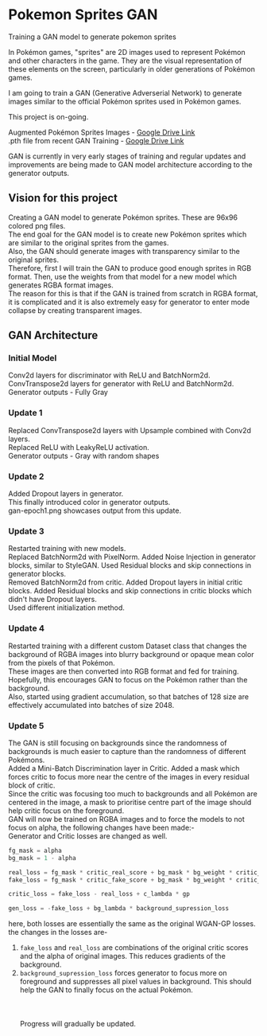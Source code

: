 # Pokemon Sprites GAN
Training a GAN model to generate pokemon sprites

In Pokémon games, "sprites" are 2D images used to represent Pokémon and other characters in the game. They are the visual representation of these elements on the screen, particularly in older generations of Pokémon games.

I am going to train a GAN (Generative Adverserial Network) to generate images similar to the official Pokémon sprites used in Pokémon games.

This project is on-going.

Augmented Pokémon Sprites Images - [Google Drive Link](https://drive.google.com/file/d/1zlUBxeFKxT7EYi0UkAJIlE-VfGgBgaFM/) <br>
.pth file from recent GAN Training - [Google Drive Link](https://drive.google.com/file/d/1vS29NHQScIsEfqyh0nSqDD5ZGjhU9qkZ/)

GAN is currently in very early stages of training and regular updates and improvements are being made to GAN model architecture according to the generator outputs.
## Vision for this project
Creating a GAN model to generate Pokémon sprites. These are 96x96 colored png files.<br>
The end goal for the GAN model is to create new Pokémon sprites which are similar to the original sprites from the games.<br>
Also, the GAN should generate images with transparency similar to the original sprites.<br>
Therefore, first I will train the GAN to produce good enough sprites in RGB format. Then, use the weights from that model for a new model which generates RGBA format images.<br>
The reason for this is that if the GAN is trained from scratch in RGBA format, it is complicated and it is also extremely easy for generator to enter mode collapse by creating transparent images.

## GAN Architecture
### Initial Model
Conv2d layers for discriminator with ReLU and BatchNorm2d. <br>
ConvTranspose2d layers for generator with ReLU and BatchNorm2d.<br>
Generator outputs - Fully Gray

### Update 1
Replaced ConvTranspose2d layers with Upsample combined with Conv2d layers.<br>
Replaced ReLU with LeakyReLU activation.<br>
Generator outputs - Gray with random shapes

### Update 2
Added Dropout layers in generator.<br>
This finally introduced color in generator outputs.<br>
gan-epoch1.png showcases output from this update.

### Update 3
Restarted training with new models.<br>
Replaced BatchNorm2d with PixelNorm. Added Noise Injection in generator blocks, similar to StyleGAN. Used Residual blocks and skip connections in generator blocks.<br>
Removed BatchNorm2d from critic. Added Dropout layers in initial critic blocks. Added Residual blocks and skip connections in critic blocks which didn't have Dropout layers.<br>
Used different initialization method.<br>

### Update 4
Restarted training with a different custom Dataset class that changes the background of RGBA images into blurry background or opaque mean color from the pixels of that Pokémon.<br>
These images are then converted into RGB format and fed for training. Hopefully, this encourages GAN to focus on the Pokémon rather than the background.<br>
Also, started using gradient accumulation, so that batches of 128 size are effectively accumulated into batches of size 2048.

### Update 5
The GAN is still focusing on backgrounds since the randomness of backgrounds is much easier to capture than the randomness of different Pokémons. <br>
Added a Mini-Batch Discrimination layer in Critic. Added a mask which forces critic to focus more near the centre of the images in every residual block of critic.<br>
Since the critic was focusing too much to backgrounds and all Pokémon are centered in the image, a mask to prioritise centre part of the image should help critic focus on the foreground.<br>
GAN will now be trained on RGBA images and to force the models to not focus on alpha, the following changes have been made:-<br>
Generator and Critic losses are changed as well.<br>

```python
fg_mask = alpha
bg_mask = 1 - alpha

real_loss = fg_mask * critic_real_score + bg_mask * bg_weight * critic_real_score
fake_loss = fg_mask * critic_fake_score + bg_mask * bg_weight * critic_fake_score

critic_loss = fake_loss - real_loss + c_lambda * gp

gen_loss = -fake_loss + bg_lambda * background_supression_loss
```
here, both losses are essentially the same as the original WGAN-GP losses.<br>
the changes in the losses are-<br>
1. `fake_loss` and `real_loss` are combinations of the original critic scores and the alpha of original images. This reduces gradients of the background.
2. `background_supression_loss` forces generator to focus more on foreground and suppresses all pixel values in background.
This should help the GAN to finally focus on the actual Pokémon.
<br><br><br><br>
Progress will gradually be updated.
